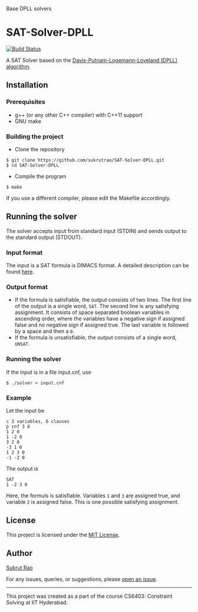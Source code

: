 Base DPLL solvers

# SAT-Solver-DPLL

[![Build Status](https://travis-ci.com/sukrutrao/SAT-Solver-DPLL.svg?branch=master)](https://travis-ci.com/sukrutrao/SAT-Solver-DPLL)

A SAT Solver based on the [Davis-Putnam-Logemann-Loveland (DPLL) algorithm](https://en.wikipedia.org/wiki/DPLL_algorithm).

## Installation

### Prerequisites

* g++ (or any other C++ compiler) with C++11 support
* GNU make

### Building the project

* Clone the repository
```
$ git clone https://github.com/sukrutrao/SAT-Solver-DPLL.git
$ cd SAT-Solver-DPLL
```

* Compile the program
```
$ make
```

If you use a different compiler, please edit the Makefile accordingly.

## Running the solver

The solver accepts input from standard input (STDIN) and sends output to the standard output (STDOUT).

### Input format
The input is a SAT formula is DIMACS format. A detailed description can be found [here](http://www.satcompetition.org/2009/format-benchmarks2009.html).

### Output format
* If the formula is satisfiable, the output consists of two lines. The first line of the output is a single word, `SAT`. The second line is any satisfying assignment. It consists of space separated boolean variables in ascending order, where the variables have a negative sign if assigned false and no negative sign if assigned true. The last variable is followed by a space and then a `0`.
* If the formula is unsatisfiable, the output consists of a single word, `UNSAT`.

### Running the solver
If the input is in a file input.cnf, use
```
$ ./solver < input.cnf
```

### Example
Let the input be
```
c 3 variables, 6 clauses
p cnf 3 6
1 2 0
1 -2 0
3 2 0
-3 1 0
1 2 3 0
-1 -2 0
```

The output is
```
SAT
1 -2 3 0
```

Here, the formuls is satisfiable. Variables `1` and `3` are assigned true, and variable `2` is assigned false. This is one possible satisfying assignment.

## License
This project is licensed under the [MIT License](LICENSE).

## Author
[Sukrut Rao](https://sukrutrao.github.io)

For any issues, queries, or suggestions, please [open an issue](https://github.com/sukrutrao/SAT-Solver-DPLL/issues/new).

---

This project was created as a part of the course CS6403: Constraint Solving at IIT Hyderabad.
